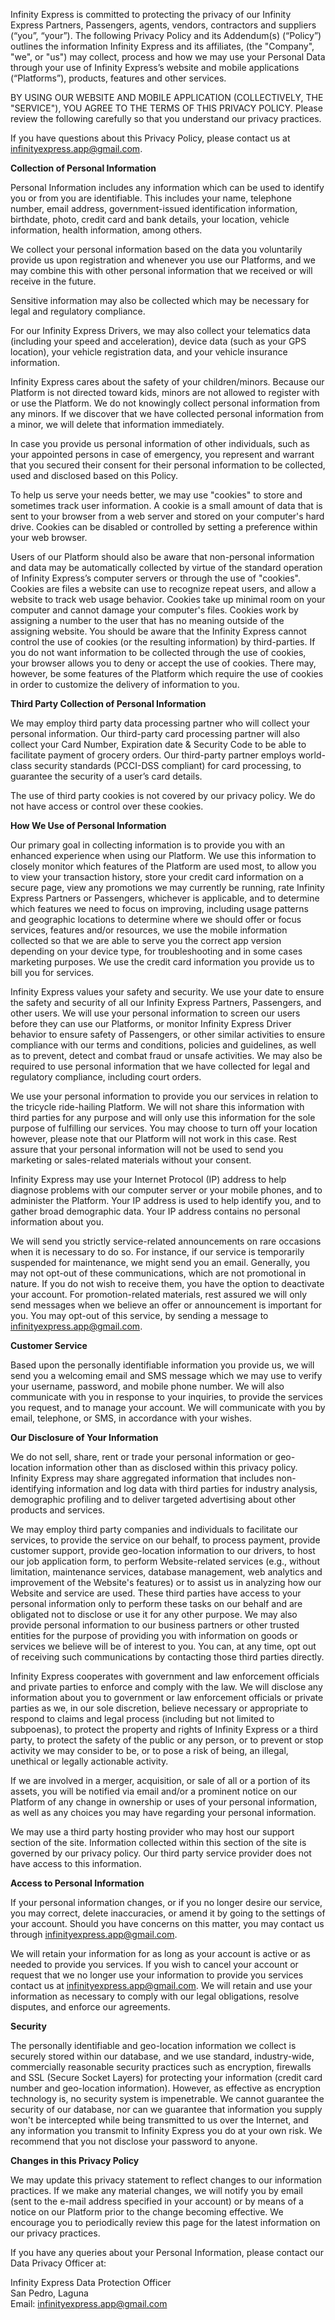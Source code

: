 Infinity Express is committed to protecting the privacy of our Infinity Express Partners, Passengers, agents, vendors, contractors and suppliers (“you”, “your”). The following Privacy Policy and its Addendum(s) (“Policy”) outlines the information Infinity Express and its affiliates, (the "Company", "we", or "us") may collect, process and how we may use your Personal Data through your use of Infinity Express’s website and mobile applications (“Platforms”), products, features and other services.

BY USING OUR WEBSITE AND MOBILE APPLICATION (COLLECTIVELY, THE "SERVICE"), YOU AGREE TO THE TERMS OF THIS PRIVACY POLICY. Please review the following carefully so that you understand our privacy practices.

If you have questions about this Privacy Policy, please contact us at infinityexpress.app@gmail.com.

**Collection of Personal Information**

Personal Information includes any information which can be used to identify you or from you are identifiable. This includes your name, telephone number, email address, government-issued identification information, birthdate, photo, credit card and bank details, your location, vehicle information, health information, among others.

We collect your personal information based on the data you voluntarily provide us upon registration and whenever you use our Platforms, and we may combine this with other personal information that we received or will receive in the future.

Sensitive information may also be collected which may be necessary for legal and regulatory compliance.

For our Infinity Express Drivers, we may also collect your telematics data (including your speed and acceleration), device data (such as your GPS location), your vehicle registration data, and your vehicle insurance information.

Infinity Express cares about the safety of your children/minors. Because our Platform is not directed toward kids, minors are not allowed to register with or use the Platform. We do not knowingly collect personal information from any minors. If we discover that we have collected personal information from a minor, we will delete that information immediately.

In case you provide us personal information of other individuals, such as your appointed persons in case of emergency, you represent and warrant that you secured their consent for their personal information to be collected, used and disclosed based on this Policy.

To help us serve your needs better, we may use "cookies" to store and sometimes track user information. A cookie is a small amount of data that is sent to your browser from a web server and stored on your computer's hard drive. Cookies can be disabled or controlled by setting a preference within your web browser.

Users of our Platform should also be aware that non-personal information and data may be automatically collected by virtue of the standard operation of Infinity Express’s computer servers or through the use of "cookies". Cookies are files a website can use to recognize repeat users, and allow a website to track web usage behavior. Cookies take up minimal room on your computer and cannot damage your computer's files. Cookies work by assigning a number to the user that has no meaning outside of the assigning website. You should be aware that the Infinity Express cannot control the use of cookies (or the resulting information) by third-parties. If you do not want information to be collected through the use of cookies, your browser allows you to deny or accept the use of cookies. There may, however, be some features of the Platform which require the use of cookies in order to customize the delivery of information to you.

**Third Party Collection of Personal Information**

We may employ third party data processing partner who will collect your personal information. Our third-party card processing partner will also collect your Card Number, Expiration date & Security Code to be able to facilitate payment of grocery orders. Our third-party partner employs world-class security standards (PCCI-DSS compliant) for card processing, to guarantee the security of a user’s card details.

The use of third party cookies is not covered by our privacy policy. We do not have access or control over these cookies.

**How We Use of Personal Information**

Our primary goal in collecting information is to provide you with an enhanced experience when using our Platform. We use this information to closely monitor which features of the Platform are used most, to allow you to view your transaction history, store your credit card information on a secure page, view any promotions we may currently be running, rate Infinity Express Partners or Passengers, whichever is applicable, and to determine which features we need to focus on improving, including usage patterns and geographic locations to determine where we should offer or focus services, features and/or resources, we use the mobile information collected so that we are able to serve you the correct app version depending on your device type, for troubleshooting and in some cases marketing purposes. We use the credit card information you provide us to bill you for services.

Infinity Express values your safety and security. We use your date to ensure the safety and security of all our Infinity Express Partners, Passengers, and other users. We will use your personal information to screen our users before they can use our Platforms, or monitor Infinity Express Driver behavior to ensure safety of Passengers, or other similar activities to ensure compliance with our terms and conditions, policies and guidelines, as well as to prevent, detect and combat fraud or unsafe activities. We may also be required to use personal information that we have collected for legal and regulatory compliance, including court orders.

We use your personal information to provide you our services in relation to the tricycle ride-hailing Platform. We will not share this information with third parties for any purpose and will only use this information for the sole purpose of fulfilling our services. You may choose to turn off your location however, please note that our Platform will not work in this case. Rest assure that your personal information will not be used to send you marketing or sales-related materials without your consent.

Infinity Express may use your Internet Protocol (IP) address to help diagnose problems with our computer server or your mobile phones, and to administer the Platform. Your IP address is used to help identify you, and to gather broad demographic data. Your IP address contains no personal information about you.

We will send you strictly service-related announcements on rare occasions when it is necessary to do so. For instance, if our service is temporarily suspended for maintenance, we might send you an email. Generally, you may not opt-out of these communications, which are not promotional in nature. If you do not wish to receive them, you have the option to deactivate your account. For promotion-related materials, rest assured we will only send messages when we believe an offer or announcement is important for you. You may opt-out of this service, by sending a message to infinityexpress.app@gmail.com.

**Customer Service**

Based upon the personally identifiable information you provide us, we will send you a welcoming email and SMS message which we may use to verify your username, password, and mobile phone number. We will also communicate with you in response to your inquiries, to provide the services you request, and to manage your account. We will communicate with you by email, telephone, or SMS, in accordance with your wishes.

**Our Disclosure of Your Information**

We do not sell, share, rent or trade your personal information or geo-location information other than as disclosed within this privacy policy. Infinity Express may share aggregated information that includes non-identifying information and log data with third parties for industry analysis, demographic profiling and to deliver targeted advertising about other products and services.

We may employ third party companies and individuals to facilitate our services, to provide the service on our behalf, to process payment, provide customer support, provide geo-location information to our drivers, to host our job application form, to perform Website-related services (e.g., without limitation, maintenance services, database management, web analytics and improvement of the Website's features) or to assist us in analyzing how our Website and service are used. These third parties have access to your personal information only to perform these tasks on our behalf and are obligated not to disclose or use it for any other purpose. We may also provide personal information to our business partners or other trusted entities for the purpose of providing you with information on goods or services we believe will be of interest to you. You can, at any time, opt out of receiving such communications by contacting those third parties directly.

Infinity Express cooperates with government and law enforcement officials and private parties to enforce and comply with the law. We will disclose any information about you to government or law enforcement officials or private parties as we, in our sole discretion, believe necessary or appropriate to respond to claims and legal process (including but not limited to subpoenas), to protect the property and rights of Infinity Express or a third party, to protect the safety of the public or any person, or to prevent or stop activity we may consider to be, or to pose a risk of being, an illegal, unethical or legally actionable activity.

If we are involved in a merger, acquisition, or sale of all or a portion of its assets, you will be notified via email and/or a prominent notice on our Platform of any change in ownership or uses of your personal information, as well as any choices you may have regarding your personal information.

We may use a third party hosting provider who may host our support section of the site. Information collected within this section of the site is governed by our privacy policy. Our third party service provider does not have access to this information.

**Access to Personal Information**

If your personal information changes, or if you no longer desire our service, you may correct, delete inaccuracies, or amend it by going to the settings of your account. Should you have concerns on this matter, you may contact us through infinityexpress.app@gmail.com.

We will retain your information for as long as your account is active or as needed to provide you services. If you wish to cancel your account or request that we no longer use your information to provide you services contact us at infinityexpress.app@gmail.com. We will retain and use your information as necessary to comply with our legal obligations, resolve disputes, and enforce our agreements.

**Security**

The personally identifiable and geo-location information we collect is securely stored within our database, and we use standard, industry-wide, commercially reasonable security practices such as encryption, firewalls and SSL (Secure Socket Layers) for protecting your information (credit card number and geo-location information). However, as effective as encryption technology is, no security system is impenetrable. We cannot guarantee the security of our database, nor can we guarantee that information you supply won't be intercepted while being transmitted to us over the Internet, and any information you transmit to Infinity Express you do at your own risk. We recommend that you not disclose your password to anyone.

**Changes in this Privacy Policy**

We may update this privacy statement to reflect changes to our information practices. If we make any material changes, we will notify you by email (sent to the e-mail address specified in your account) or by means of a notice on our Platform prior to the change becoming effective. We encourage you to periodically review this page for the latest information on our privacy practices.

If you have any queries about your Personal Information, please contact our Data Privacy Officer at:

Infinity Express Data Protection Officer \
San Pedro, Laguna \
Email: infinityexpress.app@gmail.com

